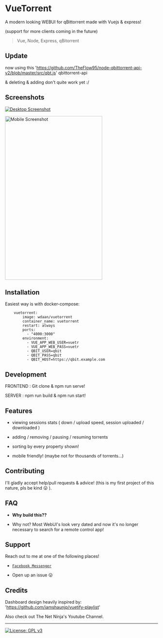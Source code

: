 
# VueTorrent

  

A modern looking WEBUI for qBittorrent made with Vuejs & express!

(support for more clients coming in the future)

> Vue, Node, Express, qBitorrent

## Update

now using this 'https://github.com/TheFlow95/node-qbittorrent-api-v2/blob/master/src/qbt.js' qbittorrent-api

& deleting & adding don't quite work yet :/

## Screenshots

<p  align="center">

<a  href="https://i.imgur.com/vPBcrK4.png"><img  src="https://i.imgur.com/vPBcrK4.png"  title="Desktop"  alt="Desktop Screenshot" ></a>

</p>

<p  align="center">

<a  href="https://i.imgur.com/SUOEyy9.png"><img  src="https://i.imgur.com/SUOEyy9.png"  title="Mobile"  alt="Mobile Screenshot"  width="320"  height="540"></a>

</p>

  

## Installation
Easiest way is with docker-compose:
``` 
	vuetorrent:
		image: wdaan/vuetorrent
	    container_name: vuetorrent
	    restart: always
	    ports:
	      - "4000:3000"
	    environment:
	      - VUE_APP_WEB_USER=vuetr
	      - VUE_APP_WEB_PASS=vuetr
	      - QBIT_USER=qbit
	      - QBIT_PASS=qbit
	      - QBIT_HOST=https://qbit.example.com
 ``` 

## Development

 FRONTEND : Git clone & npm run serve!

SERVER : npm run build & npm run start!


## Features

- viewing sessions stats ( down / upload speed, session uploaded / downloaded )

- adding / removing / pausing / resuming torrents

- sorting by every property shown!

- mobile friendly! (maybe not for thousands of torrents...)

  

## Contributing

  

I'll gladly accept help/pull requests & advice! (this is my first project of this nature, pls be kind 😛 ).

  

## FAQ

  

-  **Why build this??**

- Why not? Most WebUI's look very dated and now it's no longer necessary to search for a remote control app!

  

## Support

  

Reach out to me at one of the following places!

  

-  <a  href="https://m.me/WijnsDaan"  target="_blank">`Facebook Messenger`</a>

- Open up an issue 😛

  

## Credits

  

Dashboard design heavily inspired by: 'https://github.com/iamshaunjp/vuetify-playlist'

Also check out The Net Ninja's Youtube Channel.

  

---

  

[![License: GPL v3](https://img.shields.io/badge/License-GPLv3-blue.svg)](https://www.gnu.org/licenses/gpl-3.0)